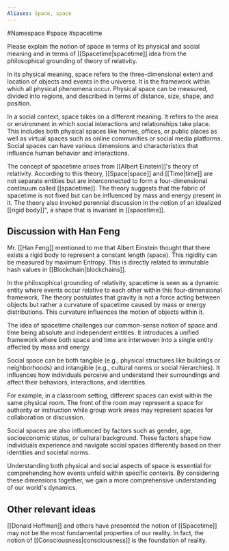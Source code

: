 ```yaml
---
Aliases: Space, space
---
```

#Namespace #space #spacetime


Please explain the notion of space in terms of its physical and social meaning and in terms of [[Spacetime|spacetime]] idea from the philosophical grounding of theory of relativity.

In its physical meaning, space refers to the three-dimensional extent and location of objects and events in the universe. It is the framework within which all physical phenomena occur. Physical space can be measured, divided into regions, and described in terms of distance, size, shape, and position.

In a social context, space takes on a different meaning. It refers to the area or environment in which social interactions and relationships take place. This includes both physical spaces like homes, offices, or public places as well as virtual spaces such as online communities or social media platforms. Social spaces can have various dimensions and characteristics that influence human behavior and interactions.

The concept of spacetime arises from [[Albert Einstein]]'s theory of relativity. According to this theory, [[Space|space]] and [[Time|time]] are not separate entities but are interconnected to form a four-dimensional continuum called [[spacetime]]. The theory suggests that the fabric of spacetime is not fixed but can be influenced by mass and energy present in it. The theory also invoked perennial discussion in the notion of an idealized 
[[rigid body]]", a shape that is invariant in [[spacetime]].

## Discussion with Han Feng
Mr. [[Han Feng]] mentioned to me that Albert Einstein thought that there exists a rigid body to represent a constant length (space). This rigidity can be measured by maximum Entropy. This is directly related to immutable hash values in [[Blockchain|blockchains]].

In the philosophical grounding of relativity, spacetime is seen as a dynamic entity where events occur relative to each other within this four-dimensional framework. The theory postulates that gravity is not a force acting between objects but rather a curvature of spacetime caused by mass or energy distributions. This curvature influences the motion of objects within it.

The idea of spacetime challenges our common-sense notion of space and time being absolute and independent entities. It introduces a unified framework where both space and time are interwoven into a single entity affected by mass and energy.

Social space can be both tangible (e.g., physical structures like buildings or neighborhoods) and intangible (e.g., cultural norms or social hierarchies). It influences how individuals perceive and understand their surroundings and affect their behaviors, interactions, and identities.

For example, in a classroom setting, different spaces can exist within the same physical room. The front of the room may represent a space for authority or instruction while group work areas may represent spaces for collaboration or discussion.

Social spaces are also influenced by factors such as gender, age, socioeconomic status, or cultural background. These factors shape how individuals experience and navigate social spaces differently based on their identities and societal norms.

Understanding both physical and social aspects of space is essential for comprehending how events unfold within specific contexts. By considering these dimensions together, we gain a more comprehensive understanding of our world's dynamics.

## Other relevant ideas
[[Donald Hoffman]] and others have presented the notion of [[Spacetime]] may not be the most fundamental properties of our reality. In fact, the notion of [[Consciousness|consciousness]] is the foundation of reality.
